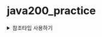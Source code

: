 # java200_practice
<details><summary>참조타입 사용하기
</summary>
 
- 참조 타입(Reference Type) : 객체(Object)타입 이라고도 한다.
    - 여러 개의 기본 타입을 저장하고 변환(가공), 이동(전송, transfer)할 수 있는 행위(메소드, method)를  갖는다. 예를 들어 Calender는 연, 월, 일을 저장하고 있으며 이를 이용해서 해당 연월일을 표현할 수 있는 long(정수) 또는 Date로 변환시킬 수 있다.
- 참조 타입의 종류 : 크게 이미 정의되어 있는 API(Object, Class, String, Math, StringBuffer, Date, Calendar, System…등)와 개발자(독자)가 만들어서 사용하는 타입으로 나눌 수 있다.
- 선언 방법 : 타입 레퍼런스 = new 객체();로 사용한다.
    - String은 new 없이 생성해서 사용하고, Calendar는 getInstance()로 사용한다.<br />
